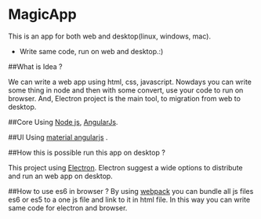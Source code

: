 # MagicApp
This is an app for both web and desktop(linux, windows, mac).

- Write same code, run on web and desktop.:)

##What is Idea ?

We can write a web app using html, css, javascript.
Nowdays you can write some thing in node and then with some convert, use your code to run on browser.
And, Electron project is the main tool, to migration from web to desktop.

##Core
Using [Node js](https://nodejs.org/en/), [AngularJs](https://angular.io/).

##UI
Using [material angularjs](https://material.angularjs.org) .

##How this is possible run this app on desktop ?

This project using [Electron](http://electron.atom.io/).
Electron suggest a wide options to distribute and run an web app on desktop.

##How to use es6 in browser ?
By using [webpack](https://webpack.github.io) you can bundle all js files es6 or es5 to a one js file and link to it in html file.
In this way you can write same code for electron and browser.
